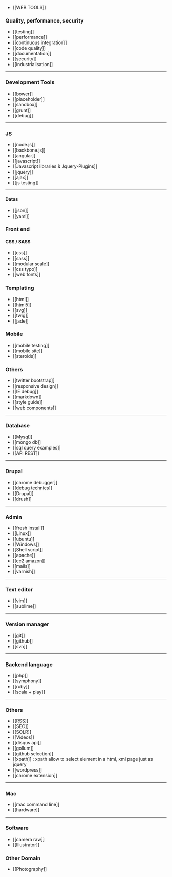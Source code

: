 * [[WEB TOOLS]]

### Quality, performance, security
* [[testing]]
* [[performance]]
* [[continuous integration]]
* [[code quality]]  
* [[documentation]]
* [[security]]
* [[industrialisation]]

***


### Development Tools
* [[bower]]
* [[placeholder]]
* [[sandbox]]
* [[grunt]]
* [[debug]]


***

### JS
* [[node.js]]
* [[backbone.js]]
* [[angular]]   
* [[javascript]]
* [[Javascript libraries & Jquery-Plugins]]
* [[jquery]]
* [[ajax]]
* [[js testing]]

***
#### Datas 
* [[json]]
* [[yaml]]

### Front end
#### CSS / SASS
* [[css]]
* [[sass]]
* [[modular scale]]
* [[css typo]]
* [[web fonts]]

### Templating 
* [[html]]
* [[html5]]
* [[svg]]
* [[twig]]
* [[jade]]

### Mobile 
* [[mobile testing]] 
* [[mobile site]]
* [[steroids]]

### Others
* [[twitter bootstrap]]
* [[responsive design]]
* [[IE debug]]
* [[markdown]]
* [[style guide]]
* [[web components]]

***

### Database
* [[Mysql]]
* [[mongo db]]
* [[sql query examples]]
* [[API REST]]

***

### Drupal
* [[chrome debugger]]
* [[debug technics]]
* [[Drupal]]
* [[drush]]

***

### Admin
* [[fresh install]]
* [[Linux]]
* [[ubuntu]]
* [[Windows]]
* [[Shell script]]
* [[apache]]
* [[ec2 amazon]]
* [[mails]]
* [[varnish]]

***

### Text editor
* [[vim]]
* [[sublime]]

***

### Version manager
* [[git]]
* [[github]]
* [[svn]]

***

### Backend language
* [[php]]
* [[symphony]]
* [[ruby]]
* [[scala + play]]

***

### Others
* [[RSS]]
* [[SEO]]
* [[SOLR]]
* [[Videos]]
* [[disqus api]]
* [[gollum]]
* [[github selection]]
* [[xpath]] : xpath allow to select element in a html, xml page just as jquery
* [[wordpress]]
* [[chrome extension]]

***

### Mac
* [[mac command line]]
* [[hardware]]

*** 

### Software 
* [[camera raw]]
* [[Illustrator]]

### Other Domain
* [[Photography]]